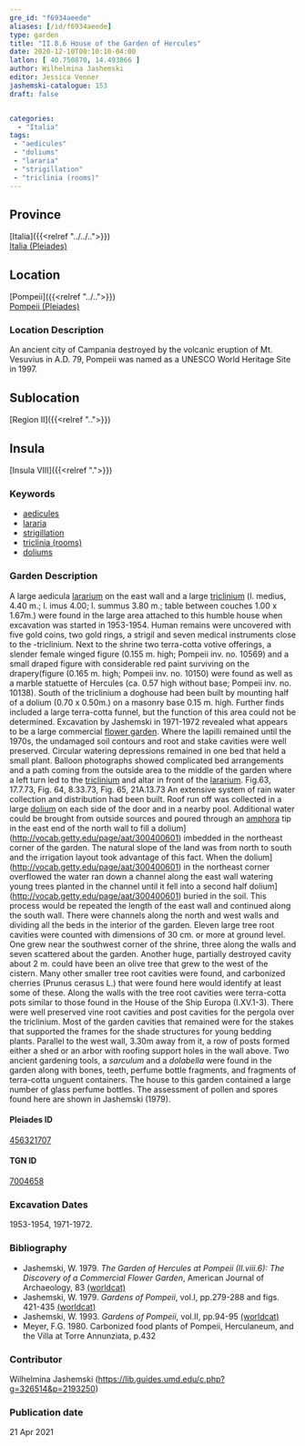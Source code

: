 ```yaml
---
gre_id: "f6934aeede"
aliases: [/id/f6934aeede]
type: garden
title: "II.8.6 House of the Garden of Hercules"
date: 2020-12-10T00:10:10-04:00
latlon: [ 40.750870, 14.493866 ]
author: Wilhelmina Jashemski
editor: Jessica Venner
jashemski-catalogue: 153
draft: false


categories:
  - "Italia"
tags:
 - "aedicules"
 - "doliums"
 - "lararia"
 - "strigillation"
 - "triclinia (rooms)"
---
```


## Province
[Italia]({{<relref "../../..">}}) \
[Italia (Pleiades)](https://pleiades.stoa.org/places/1052)

## Location
[Pompeii]({{<relref "../..">}}) \
[Pompeii (Pleiades)](https://pleiades.stoa.org/places/433032)


### Location Description
An ancient city of Campania destroyed by the volcanic eruption of Mt. Vesuvius in A.D. 79, Pompeii was named as a UNESCO World Heritage Site in 1997.

## Sublocation
[Region II]({{<relref "..">}})
## Insula
[Insula VIII]({{<relref ".">}})

### Keywords
 - [aedicules](http://vocab.getty.edu/page/aat/300002574)
 - [lararia](http://vocab.getty.edu/page/aat/300400600)
 - [strigillation](http://vocab.getty.edu/page/aat/300121959)
 - [triclinia (rooms)](http://vocab.getty.edu/page/aat/300142552)
 - [doliums](http://vocab.getty.edu/page/aat/300400601)



### Garden Description
A large aedicula [lararium](http://vocab.getty.edu/page/aat/300400600) on the east wall and a large [triclinium](http://vocab.getty.edu/page/aat/300142552) (l. medius, 4.40 m.; l. imus 4.00; l. summus 3.80 m.; table between couches 1.00 x 1.67m.) were found in the large area attached to this humble house when excavation was started in 1953-1954. Human remains were uncovered with five gold coins, two gold rings, a strigil and seven medical instruments close to the -triclinium. Next to the shrine two terra-cotta votive offerings, a slender female winged figure (0.155 m. high; Pompeii inv. no. 10569) and a small draped figure with considerable red paint surviving on the drapery(figure (0.165 m. high; Pompeii inv. no. 10150) were found as well as a marble statuette of Hercules (ca. 0.57 high without base; Pompeii inv. no. 10138). South of the triclinium a doghouse had been built by mounting half of a dolium (0.70 x 0.50m.) on a masonry base 0.15 m. high. Further finds included a large terra-cotta funnel, but the function of this area could not be determined.
Excavation by Jashemski in 1971-1972 revealed what appears to be a large commercial [flower garden](http://vocab.getty.edu/page/aat/300008135). Where the lapilli remained until the 1970s, the undamaged soil contours and root and stake cavities were well preserved. Circular watering depressions remained in one bed that held a small plant. Balloon photographs showed complicated bed arrangements and a path coming from the outside area to the middle of the garden where a left turn led to the [triclinium](http://vocab.getty.edu/page/aat/300142552) and altar in front of the [lararium](http://vocab.getty.edu/page/aat/300400600). Fig.63,  17.7.73, Fig. 64, 8.33.73, Fig. 65, 21A.13.73 An extensive system of rain water collection and distribution had been built.  Roof run off was collected in a large [dolium](http://vocab.getty.edu/page/aat/300400601) on each side of the door and in a nearby pool.  Additional water could be brought from outside sources and poured through an [amphora](http://vocab.getty.edu/page/aat/300148696) tip in the east end of the north wall to fill a dolium](http://vocab.getty.edu/page/aat/300400601) imbedded in the northeast corner of the garden. The natural slope of the land was from north to south and the irrigation layout took advantage of this fact. When the dolium](http://vocab.getty.edu/page/aat/300400601) in the northeast corner overflowed the water ran down a channel along the east wall watering young trees planted in the channel until it fell into a second half dolium](http://vocab.getty.edu/page/aat/300400601) buried in the soil. This process would be repeated the length of the east wall and continued along the south wall. There were channels along the north and west walls and dividing all the beds in the interior of the garden.
Eleven large tree root cavities were counted with dimensions of 30 cm. or more at ground level. One grew near the southwest corner of the shrine, three along the walls and seven scattered about the garden. Another huge, partially destroyed cavity about 2 m. could have been an olive tree that grew to the west of the cistern. Many other smaller tree root cavities were found, and carbonized cherries (Prunus cerasus L.) that were found here would identify at least some of these. Along the walls with the tree root cavities were terra-cotta pots similar to those found in the House of the Ship Europa (I.XV.1-3). There were well preserved vine root cavities and post cavities for the pergola over the triclinium. Most of the garden cavities that remained were for the stakes that supported the frames for the shade structures for young bedding plants. Parallel to the west wall, 3.30m away from it, a row of posts formed either a shed or an arbor with roofing support holes in the wall above. Two ancient gardening tools, a *sarculum* and a *dolabella* were found in the garden along with bones, teeth, perfume bottle fragments, and fragments of terra-cotta unguent containers. The house to this garden contained a large number of glass perfume bottles. The assessment of pollen and spores found here are shown in Jashemski (1979).


<!--### Plans
{{< image src="../../fig._62,_plan_of_region_ii,_insula_viii.png" alt="Fig. 62, Plan of Region II, insula viii" title="Fig. 62, Plan of Region II, insula viii" >}}

### Images
{{< image src="../../fig._63,_ii.viii.6_17.7.73.jpg" alt="Fig.63, 17.7.73 (Stanley Jashemski, Jashemski Archives, University of Maryland)" title="Fig.63, 17.7.73 (Stanley Jashemski, Jashemski Archives, University of Maryland)" >}}
{{< image src="../../fig._64,_ii.viii.6_8.33.73.jpg" alt="Fig. 64, 8.33.73 (Stanley Jashemski, Jashemski Archives, University of Maryland)" title="Fig. 64, 8.33.73 (Stanley Jashemski, Jashemski Archives, University of Maryland)" >}}
{{< image src="../../fig._65,_ii.viii.6_21a.13.73.jpg" alt="Fig. 65, 21A.13.73  (Stanley Jashemski, Jashemski Archives, University of Maryland)" title="Fig. 65, 21A.13.73 (Stanley Jashemski, Jashemski Archives, University of Maryland)" >}}

{{< image src="../../fig._66,_ii.viii.6_23.23.74.jpg" alt="Fig. 66, 23.23.74 (Stanley Jashemski, Jashemski Archives, University of Maryland)" title="Fig. 66, 23.23.74 (Stanley Jashemski, Jashemski Archives, University of Maryland)" >}}
{{< image src="../../fig._67,_ii.viii.6_21.31.73.jpg" alt="Fig. 67, 21.31.73 (Stanley Jashemski, Jashemski Archives, University of Maryland)" title="Fig. 67, 21.31.73 (Stanley Jashemski, Jashemski Archives, University of Maryland)" >}}
{{< image src="../../fig._68,_ii.viii.6_18.10.73.jpg" alt="Fig. 68, 18.10.73 (Stanley Jashemski, Jashemski Archives, University of Maryland)" title="Fig. 68, 18.10.73 (Stanley Jashemski, Jashemski Archives, University of Maryland)" >}}

{{< image src="../../fig._69,_ii.viii.6_21.15.73.jpg" alt="Fig. 69, 21.15.73 (Stanley Jashemski, Jashemski Archives, University of Maryland)" title="Fig. 69, 21.15.73 (Stanley Jashemski, Jashemski Archives, University of Maryland)" >}}
{{< image src="../../fig._70,_ii.viii.6_7.33.73.jpg" alt="Fig. 70, 7.33.73 (Stanley Jashemski, Jashemski Archives, University of Maryland)" title="Fig. 70, 7.33.73 (Stanley Jashemski, Jashemski Archives, University of Maryland)" >}}
{{< image src="../../fig._71,_ii.viii.6_11.8.73.jpg" alt="Fig. 71, 11.8.73 (Stanley Jashemski, Jashemski Archives, University of Maryland)" title="Fig. 71, 11.8.73 (Stanley Jashemski, Jashemski Archives, University of Maryland)" >}}
{{< image src="../../fig._72,_ii.viii.6_11.31.71.jpg" alt="Fig. 72, 11.31.71 (Stanley Jashemski, Jashemski Archives, University of Maryland)" title="Fig. 72, 11.31.71 (Stanley Jashemski, Jashemski Archives, University of Maryland)" >}}
{{< image src="../../fig._73,_ii.viii.6_21.30.72.jpg" alt="Fig. 73, 21.30.72 (Stanley Jashemski, Jashemski Archives, University of Maryland)" title="Fig. 73, 21.30.72 (Stanley Jashemski, Jashemski Archives, University of Maryland)" >}}
{{< image src="../../fig._74,_ii.viii.6_11.20.74.jpg" alt="Fig. 74, 11.20.74 (Stanley Jashemski, Jashemski Archives, University of Maryland)" title="Fig. 74, 11.20.74 (Stanley Jashemski, Jashemski Archives, University of Maryland)" >}}-->

#### Pleiades ID
[456321707](https://pleiades.stoa.org/places/456321707)

#### TGN ID
[7004658](http://vocab.getty.edu/page/tgn/7004658)

###  Excavation Dates
1953-1954, 1971-1972.

### Bibliography
* Jashemski, W. 1979. *The Garden of Hercules at Pompeii (II.viii.6): The Discovery of a Commercial Flower Garden*,  American Journal of Archaeology, 83 [(worldcat)](http://www.worldcat.org/oclc/5548781112)
* Jashemski, W. 1979. *Gardens of Pompeii*, vol.I, pp.279-288 and figs. 421-435 [(worldcat)](http://www.worldcat.org/oclc/884024123)
* Jashemski, W. 1993. *Gardens of Pompeii*, vol.II, pp.94-95 [(worldcat)](http://www.worldcat.org/oclc/921816405)
* Meyer, F.G. 1980. Carbonized food plants of Pompeii, Herculaneum, and the Villa at Torre Annunziata, p.432


### Contributor
Wilhelmina Jashemski (https://lib.guides.umd.edu/c.php?g=326514&p=2193250)

### Publication date

21 Apr 2021
